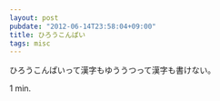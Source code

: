 ```yaml
---
layout: post
pubdate: "2012-06-14T23:58:04+09:00"
title: ひろうこんぱい
tags: misc
---
```

ひろうこんぱいって漢字もゆううつって漢字も書けない。

1 min.
